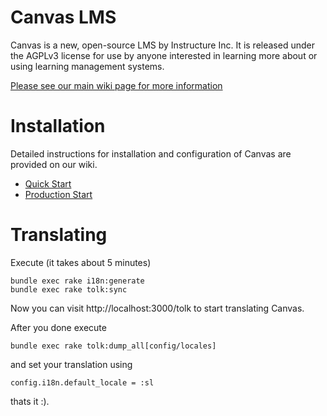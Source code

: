 Canvas LMS
======

Canvas is a new, open-source LMS by Instructure Inc. It is released under the
AGPLv3 license for use by anyone interested in learning more about or using
learning management systems.

[Please see our main wiki page for more information](http://github.com/instructure/canvas-lms/wiki)

Installation
=======

Detailed instructions for installation and configuration of Canvas are provided
on our wiki.

 * [Quick Start](http://github.com/instructure/canvas-lms/wiki/Quick-Start)
 * [Production Start](http://github.com/instructure/canvas-lms/wiki/Production-Start)


Translating
=======

Execute (it takes about 5 minutes)

```
bundle exec rake i18n:generate
bundle exec rake tolk:sync
```
Now you can visit http://localhost:3000/tolk to start translating Canvas.

After you done execute
```
bundle exec rake tolk:dump_all[config/locales]
```

and set your translation using
```
config.i18n.default_locale = :sl
```

thats it :).
